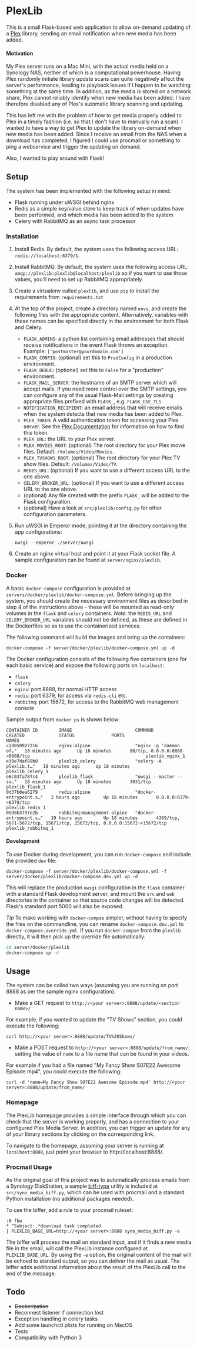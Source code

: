 # PlexLib

This is a small Flask-based web application to allow on-demand updating of a [Plex](https://www.plex.tv) library, sending an email notification when new media has been added.

#### Motivation

My Plex server runs on a Mac Mini, with the actual media held on a Synology NAS, neither of which is a computational powerhouse. Having Plex randomly initiate library update scans can quite negatively affect the server's performance, leading to playback issues if I happen to be watching something at the same time. In addition, as the media is stored on a network share, Plex cannot reliably identify when new media has been added. I have therefore disabled any of Plex's automatic library scanning and updating.

This has left me with the problem of how to get media properly added to Plex in a timely fashion (i.e. so that I don't have to manually run a scan). I wanted to have a way to get Plex to update the library on-demand when new media has been added. Since I receive an email from the NAS when a download has completed, I figured I could use procmail or something to ping a webservice and trigger the updating on demand.

Also, I wanted to play around with Flask!

## Setup

The system has been implemented with the following setup in mind:

* Flask running under uWSGI behind nginx
* Redis as a simple key/value store to keep track of when updates have been performed, and which media has been added to the system
* Celery with RabbitMQ as an async task processor  

### Installation

1. Install Redis. By default, the system uses the following access URL: `redis://localhost:6379/1`.
2. Install RabbitMQ. By default, the system uses the following access URL: `amqp://plexlib:plexlib@localhost/plexlib`
so if you want to use those values, you'll need to set up RabbitMQ appropriately.
3. Create a virtualenv called `plexlib`, and use `pip` to install the requirements from `requirements.txt`
4. At the top of the project, create a directory named `envs`, and create the following files with the appropriate content. Alternatively, variables with these names can be specified directly in the environment for both Flask and Celery.
    * `FLASK_ADMINS`: a python list containing email addresses that should receive notifications in the event Flask throws an exception. Example: `['postmaster@yourdomain.com']`
    * `FLASK_CONFIG`: (optional) set this to `ProdConfig` in a production environment.
    * `FLASK_DEBUG`: (optional) set this to `False` for a "production" environment.
    * `FLASK_MAIL_SERVER`: the hostname of an SMTP server which will accept mails. If you need more control over the SMTP settings, you can configure any of the usual Flask-Mail settings by creating appropriate files prefixed with `FLASK_`, e.g. `FLASK_USE_TLS`
    * `NOTIFICATION_RECIPIENT`: an email address that will receive emails when the system detects that new media has been added to Plex.
    * `PLEX_TOKEN`: A valid authentication token for accessing your Plex server. See the [Plex Documentation](https://support.plex.tv/articles/204059436-finding-an-authentication-token-x-plex-token/) for information on how to find this token.
    * `PLEX_URL`: the URL to your Plex server.
    * `PLEX_MOVIES_ROOT`: (optional) The root directory for your Plex movie files. Default: `/Volumes/Video/Movies`.
    * `PLEX_TVSHOWS_ROOT`: (optional) The root directory for your Plex TV show files. Default: `/Volumes/Video/TV`.
    * `REDIS_URL`: (optional) If you want to use a different access URL to the one above.
    * `CELERY_BROKER_URL`: (optional) If you want to use a different access URL to the one above.
    * (optional) Any file created with the prefix `FLASK_` will be added to the Flask configuration.
    * (optional) Have a look at `src/plexlib/config.py` for other configuration parameters.
5. Run uWSGI in Emperor mode, pointing it at the directory containing the app configurations:
    
    `uwsgi --emperor ./server/uwsgi`

6. Create an nginx virtual host and point it at your Flask socket file. A sample configuration can be found at `server/nginx/plexlib`.

### Docker

A basic `docker-compose` configuration is provided at `servers/docker/plexlib/docker-compose.yml`. Before bringing up the system, you should create the necessary environment files as described in step 4 of the instructions above - these will be mounted as read-only volumes in the `flask` and `celery` containers. *Note:* the `REDIS_URL` and `CELERY_BROKER_URL` variables should not be defined, as these are defined in the Dockerfiles so as to use the containerized services.

The following command will build the images and bring up the containers:

`docker-compose -f server/docker/plexlib/docker-compose.yml up -d`

The Docker configuration consists of the following five containers (one for each basic service) and expose the following ports on `localhost`:

* `flask`
* `celery`
* `nginx`: port 8888, for normal HTTP access
* `redis`: port 6379, for access via `redis-cli` etc.
* `rabbitmq`: port 15672, for access to the RabbitMQ web management console

Sample output from `docker ps` is shown below:
```
CONTAINER ID        IMAGE                        COMMAND                  CREATED             STATUS              PORTS                                                                     NAMES
c2d050927216        nginx:alpine                 "nginx -g 'daemon of…"   18 minutes ago      Up 18 minutes       80/tcp, 0.0.0.0:8888->8888/tcp                                            plexlib_nginx_1
e39e7daf89b0        plexlib_celery               "celery -A plexlib.t…"   18 minutes ago      Up 18 minutes                                                                                 plexlib_celery_1
e6c03fa787c4        plexlib_flask                "uwsgi --master --so…"   18 minutes ago      Up 18 minutes       3031/tcp                                                                  plexlib_flask_1
0d37b0ea6279        redis:alpine                 "docker-entrypoint.s…"   2 hours ago         Up 18 minutes       0.0.0.0:6379->6379/tcp                                                    plexlib_redis_1
09d8b3797e2b        rabbitmq:management-alpine   "docker-entrypoint.s…"   19 hours ago        Up 18 minutes       4369/tcp, 5671-5672/tcp, 15671/tcp, 25672/tcp, 0.0.0.0:15672->15672/tcp   plexlib_rabbitmq_1
```

#### Development

To use Docker during development, you can run `docker-compose` and include the provided `dev` file:

`docker-compose -f server/docker/plexlib/docker-compose.yml -f server/docker/plexlib/docker-compose.dev.yml up -d`

This will replace the production `uwsgi` configuration in the `flask` container with a standard Flask development server, and mount the `src` and `web` directories in the container so that source code changes will be detected. Flask's standard port 5000 will also be exposed.

*Tip*
To make working with `docker-compse` simpler, without having to specify the files on the commandline, you can rename `docker-compose.dev.yml` to `docker-compose.override.yml`. If you run `docker-compse` from the `plexlib` directly, it will then pick up the override file automatically:

```bash
cd server/docker/plexlib
docker-compose up -d
``` 

## Usage

The system can be called two ways (assuming you are running on port 8888 as per the sample nginx configuration):

* Make a GET request to `http://<your server>:8888/update/<section name>/`

For example, if you wanted to update the "TV Shows" section, you could execute the following:

`curl http://<your server>:8888/update/TV%20Shows/`

* Make a POST request to `http://<your server>:8888/update/from_name/`, setting the value of `name` to a file name that can be found in your videos.

For example if you had a file named "My Fancy Show S07E22 Awesome Episode.mp4", you could execute the following:

`curl -d 'name=My Fancy Show S07E22 Awesome Episode.mp4' http://<your server>:8888/update/from_name/`

### Homepage

The PlexLib homepage provides a simple interface through which you can check that the server is working properly, and has a connection to your configured Plex Media Server. In addition, you can trigger an update for any of your library sections by clicking on the corresponding link.

To navigate to the homepage, assuming your server is running at `localhost:8888`, just point your browser to http://localhost:8888/.

### Procmail Usage

As the original goal of this project was to automatically process emails from a Synology DiskStation, a sample [biff-type](https://en.wikipedia.org/wiki/Biff) utility is included at `src/syno_media_biff.py`, which can be used with procmail and a standard Python installation (no additional packages needed).

To use the biffer, add a rule to your procmail ruleset:

    :0 fbw
    * ^Subject:.*download task completed
    | PLEXLIB_BASE_URL=http://<your server>:8888 syno_media_biff.py -e

The biffer will process the mail on standard input, and if it finds a new media file in the email, will call the PlexLib instance configured at `PLEXLIB_BASE_URL`. By using the `-e` option, the original content of the mail will be echoed to standard output, so you can deliver the mail as usual. The biffer adds additional information about the result of the PlexLib call to the end of the message.

## Todo

* <s>Dockerization</s>
* Reconnect listener if connection lost
* Exception handling in celery tasks
* Add some launchctl plists for running on MacOS
* Tests
* Compatibility with Python 3
